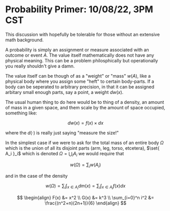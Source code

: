 # Probability Primer: 10/08/22, 3PM CST

This discussion with hopefully be tolerable for those without an extensive math background.

A probability is simply an assignment or measure associated with an outcome or event $A$. The value itself mathematically does not have any physical meaning. This can be a problem philosphically but operationally you really shouldn't give a damn.

The value itself can be though of as a "weight" or "mass" $w(A)$, like a physical body where you assign some "heft" to certain body-parts. If a body can be seperated to arbitrary precision, in that it can be assigned arbitary small enough parts, say a point, a weight $dw(x)$.

The usual human thing to do here would be to thing of a density, an amount of mass in a given space, and them scale by the amount of space occupied, something like:

$$dw(x) = f(x) \times dx$$

where the $d(\cdot)$ is really just saying "measure the size!"

In the simplest case if we were to ask for the total mass of an entire body $\Omega$ which is the union of all its disjoint parts (arm, leg, torso, etcetera), $\set{ A_i }_i$ which is denoted $\Omega = \bigcup_i A_i$ we would require that 

$$w(\Omega) = \sum_i w(A_i)$$

and in the case of the density

$$w(\Omega) = \sum_i \int_{x \in A_i} dm(x)  = \sum_i \int_{x \in A_i} f(x) dx$$

$$
\begin{align}
  F(x) &= x^2 \\
  G(x) &= k^3 \\
  \sum_{i=0}^n i^2 &= \frac{(n^2+n)(2n+1)}{6}
\end{align}
$$

